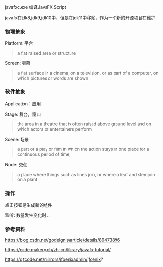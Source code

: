 javafxc.exe 编译JavaFX Script

javafx在jdk8,jdk9,jdk10中，但是在jdk11中移除，作为一个新的开源项目在维护

### 物理抽象

Platform: 平台

> a flat raised area or structure

Screen: 银幕

> a flat surface in a cinema, on a television, or as part of a computer, on which pictures or words are shown

### 软件抽象

Application：应用

> 

Stage: 舞台，窗口

> the area in a theatre that is often raised above ground level and on which actors or entertainers perform

Scene: 场景

> a part of a play or film in which the action stays in one place for a continuous period of time;

Node: 交点

> a place where things such as lines join, or where a leaf and stemjoin on a plant



### 操作

点击按钮是生成新的组件

监听: 数量发生变化时...



### 参考资料

https://blog.csdn.net/godelgnis/article/details/89473896

https://code.makery.ch/zh-cn/library/javafx-tutorial/

https://gitcode.net/mirrors/jfoenixadmin/jfoenix?